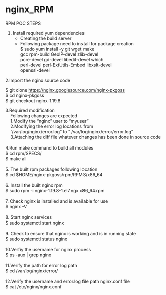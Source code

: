 # nginx_RPM
RPM POC STEPS 
 1. Install required yum dependencies <br/>
    - Creating the build server 
    -  Following package need to install  for package creation  <br/>
       $ sudo yum install -y git wget make \
       gcc rpm-build GeoIP-devel zlib-devel \
       pcre-devel gd-devel libedit-devel which \
       perl-devel perl-ExtUtils-Embed libxslt-devel \
       openssl-devel

2.Import the nginx source code

$ git clone https://nginx.googlesource.com/nginx-pkgoss <br/>
$ cd nginx-pkgoss <br/>
$ git checkout nginx-1.19.8 <br/>

3.Required modification <br/>
 &nbsp;&nbsp;&nbsp; Following changes are expected <br/>
 &nbsp;&nbsp; &nbsp;1.Modify the “nginx” user to “myuser”<br/>
 &nbsp;&nbsp;&nbsp; 2.Modifying  the error log locations from  <br/>
 &nbsp;&nbsp;&nbsp; “/var/log/nginx/error.log”  to  “ /var/log/nginx/error/error.log” <br/>
 &nbsp;&nbsp;&nbsp; 3.Attaching the diff file whatever changes has been done in source code <br/>
<br/>
4.Run make command to build all modules <br/>
$ cd rpm/SPECS/ <br/>
$ make all <br/>
<br/>
5. The built rpm packages following location <br/>
$ cd $HOME/nginx-pkgoss/rpm/RPMS/x86_64 <br/>
<br/>
6. Install the built nginx rpm <br/>
$ sudo rpm -i nginx-1.19.8-1.el7.ngx.x86_64.rpm <br/>
<br/>
7. Check nginx is installed and is available for use <br/>
$ nginx -V <br/>
<br/>
8. Start nginx services <br/>
$ sudo systemctl start nginx <br/>
<br/>
9. Check to ensure that nginx is working and is in running state <br/>
$ sudo systemctl status nginx <br/>
<br/>
10.Verfiy the username for nginx process <br/>
 $  ps -aux | grep nginx <br/>
 <br/>
11.Verify the path for error log path <br/>
  $  cd /var/log/nginx/error/ <br/>
 <br/>
12.Verify the username and error.log file path nginx.conf file <br/>
  $  cat /etc/nginx/nginx.conf <br/>
 






















